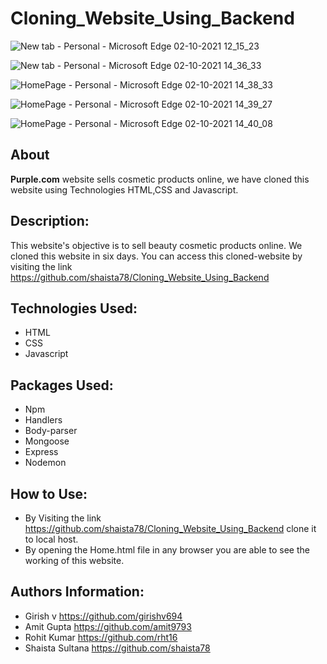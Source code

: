 # Cloning_Website_Using_Backend
![New tab - Personal - Microsoft​ Edge 02-10-2021 12_15_23](https://user-images.githubusercontent.com/87421802/135706765-3bd3b680-fb72-497e-a4b2-8619bd026e3d.png)

![New tab - Personal - Microsoft​ Edge 02-10-2021 14_36_33](https://user-images.githubusercontent.com/87421802/135710220-8814cd86-aff7-42eb-8fcc-f3a525b6865d.png)

![HomePage - Personal - Microsoft​ Edge 02-10-2021 14_38_33](https://user-images.githubusercontent.com/87421802/135710257-182b990d-e66b-461c-b4c5-409cf6ae8f6c.png)

![HomePage - Personal - Microsoft​ Edge 02-10-2021 14_39_27](https://user-images.githubusercontent.com/87421802/135710269-29b3ec3f-5ff4-4aab-8f30-54a5b6ee792d.png)

![HomePage - Personal - Microsoft​ Edge 02-10-2021 14_40_08](https://user-images.githubusercontent.com/87421802/135710286-e002a0b6-1704-49d2-abe5-74cf7d163824.png)


## About
**Purple.com** website sells cosmetic products online, we have cloned this website using Technologies HTML,CSS and Javascript.

## Description:
This website's objective is to sell beauty cosmetic products online. We cloned this website in six days. You can access this cloned-website by visiting the link https://github.com/shaista78/Cloning_Website_Using_Backend


## Technologies Used:
- HTML
- CSS
- Javascript

## Packages Used:
- Npm
- Handlers
- Body-parser
- Mongoose
- Express
- Nodemon 



## How to Use:
- By Visiting the link https://github.com/shaista78/Cloning_Website_Using_Backend clone it to local host.
- By opening the Home.html file in any browser you are able to see the working of this website.


## Authors Information:
- Girish v https://github.com/girishv694
- Amit Gupta  https://github.com/amit9793
- Rohit Kumar  https://github.com/rht16
- Shaista Sultana  https://github.com/shaista78



 

